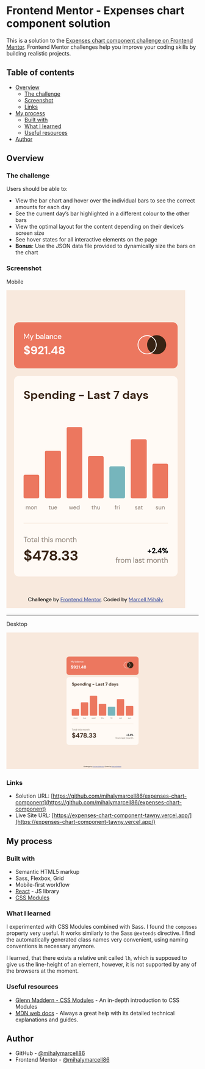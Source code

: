 # Frontend Mentor - Expenses chart component solution

This is a solution to the [Expenses chart component challenge on Frontend Mentor](https://www.frontendmentor.io/challenges/expenses-chart-component-e7yJBUdjwt). Frontend Mentor challenges help you improve your coding skills by building realistic projects.

## Table of contents

- [Overview](#overview)
  - [The challenge](#the-challenge)
  - [Screenshot](#screenshot)
  - [Links](#links)
- [My process](#my-process)
  - [Built with](#built-with)
  - [What I learned](#what-i-learned)
  - [Useful resources](#useful-resources)
- [Author](#author)

## Overview

### The challenge

Users should be able to:

- View the bar chart and hover over the individual bars to see the correct amounts for each day
- See the current day’s bar highlighted in a different colour to the other bars
- View the optimal layout for the content depending on their device’s screen size
- See hover states for all interactive elements on the page
- **Bonus**: Use the JSON data file provided to dynamically size the bars on the chart

### Screenshot

Mobile

![](./screenshots/screenshot-mobile.png)

---

Desktop

![](./screenshots/screenshot-desktop.png)

### Links

- Solution URL: [https://github.com/mihalymarcell86/expenses-chart-component](https://github.com/mihalymarcell86/expenses-chart-component)
- Live Site URL: [https://expenses-chart-component-tawny.vercel.app/](https://expenses-chart-component-tawny.vercel.app/)

## My process

### Built with

- Semantic HTML5 markup
- Sass, Flexbox, Grid
- Mobile-first workflow
- [React](https://reactjs.org/) - JS library
- [CSS Modules](https://github.com/css-modules/css-modules)

### What I learned

I experimented with CSS Modules combined with Sass. I found the `composes` property very useful. It works similarly to the Sass `@extends` directive. I find the automatically generated class names very convenient, using naming conventions is necessary anymore.

I learned, that there exists a relative unit called `lh`, which is supposed to give us the line-height of an element, however, it is not supported by any of the browsers at the moment.

### Useful resources

- [Glenn Maddern - CSS Modules](https://glenmaddern.com/articles/css-modules) - An in-depth introduction to CSS Modules
- [MDN web docs](https://developer.mozilla.org/en-US/) - Always a great help with its detailed technical explanations and guides.

## Author

- GitHub - [@mihalymarcell86](https://github.com/mihalymarcell86)
- Frontend Mentor - [@mihalymarcell86](https://www.frontendmentor.io/profile/mihalymarcell86)
